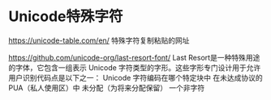 # Unicode特殊字符


https://unicode-table.com/en/
特殊字符复制粘贴的网址


















https://github.com/unicode-org/last-resort-font/
Last Resort是一种特殊用途的字体，它包含一组表示 Unicode 字符类型的字形。这些字形专门设计用于允许用户识别代码点是以下之一：
Unicode 字符编码在哪个特定块中
在未达成协议的 PUA（私人使用区）中
未分配（为将来分配保留）
一个非字符














